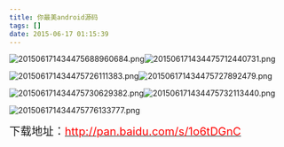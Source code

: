 ```yaml
---
title: 你最美android源码
tags: []
date: 2015-06-17 01:15:39
---
```


![](http://www.mandroid.cn/zb_users/upload/2015/06/201506171434475688960684.png "201506171434475688960684.png")![](http://www.mandroid.cn/zb_users/upload/2015/06/201506171434475712440731.png "201506171434475712440731.png")

![](http://www.mandroid.cn/zb_users/upload/2015/06/201506171434475726111383.png "201506171434475726111383.png")![](http://www.mandroid.cn/zb_users/upload/2015/06/201506171434475727892479.png "201506171434475727892479.png")

![](http://www.mandroid.cn/zb_users/upload/2015/06/201506171434475730629382.png "201506171434475730629382.png")![](http://www.mandroid.cn/zb_users/upload/2015/06/201506171434475732113440.png "201506171434475732113440.png")

![](http://www.mandroid.cn/zb_users/upload/2015/06/201506171434475776133777.png "201506171434475776133777.png")

<span style="font-size: 20px;">下载地址：</span>[<span style="font-size: 20px; color: rgb(255, 0, 0);">http://pan.baidu.com/s/1o6tDGnC</span>](http://pan.baidu.com/s/1o6tDGnC)